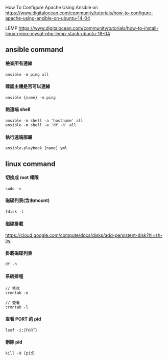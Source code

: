 
How To Configure Apache Using Ansible on 
    https://www.digitalocean.com/community/tutorials/how-to-configure-apache-using-ansible-on-ubuntu-14-04

LEMP
    https://www.digitalocean.com/community/tutorials/how-to-install-linux-nginx-mysql-php-lemp-stack-ubuntu-18-04

## ansible command


#### 檢查所有連線

	ansible -m ping all
	
#### 確認主機是否可以連線

	ansible {name} -m ping
	
#### 跑遠端 shell

	ansible -m shell -a 'hostname' all
	ansible -m shell -a 'df -h' all
	
#### 執行遠端部屬

	ansible-playbook [name].yml

## linux command

#### 切換成 root 權限

	sudo -s

#### 磁碟列表(含未mount)

	fdisk -l

#### 磁碟掛載

<https://cloud.google.com/compute/docs/disks/add-persistent-disk?hl=zh-tw>

#### 掛載磁碟列表

	df -h

#### 系統排程

	// 修改
	crontab -e
	
	// 查看
	crontab -l

#### 查看 PORT 的 pid
	lsof -i:{PORT}

#### 刪除 pid
	kill -9 {pid}


